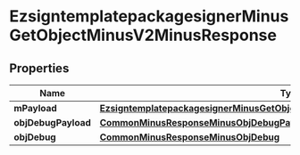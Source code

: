 
# EzsigntemplatepackagesignerMinusGetObjectMinusV2MinusResponse

## Properties
Name | Type | Description | Notes
------------ | ------------- | ------------- | -------------
**mPayload** | [**EzsigntemplatepackagesignerMinusGetObjectMinusV2MinusResponseMinusMPayload**](EzsigntemplatepackagesignerMinusGetObjectMinusV2MinusResponseMinusMPayload.md) |  | 
**objDebugPayload** | [**CommonMinusResponseMinusObjDebugPayload**](CommonMinusResponseMinusObjDebugPayload.md) |  |  [optional]
**objDebug** | [**CommonMinusResponseMinusObjDebug**](CommonMinusResponseMinusObjDebug.md) |  |  [optional]



